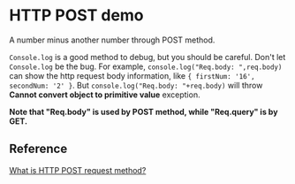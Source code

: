 # HTTP POST demo
A number minus another number through POST method.

`Console.log` is a good method to debug, but you should be careful. Don't let `Console.log` be the bug. For example, 
`console.log("Req.body: ",req.body)` can show the http request body information, like `{ firstNum: '16', secondNum: '2' }`. But `console.log("Req.body: "+req.body)` will throw **Cannot convert object to primitive value** exception.

**Note that "Req.body" is used by POST method, while "Req.query" is by GET.**
## Reference
[What is HTTP POST request method?][1]

[1]: http://www.w3schools.com/tags/ref_httpmethods.asp "httpmethod"
